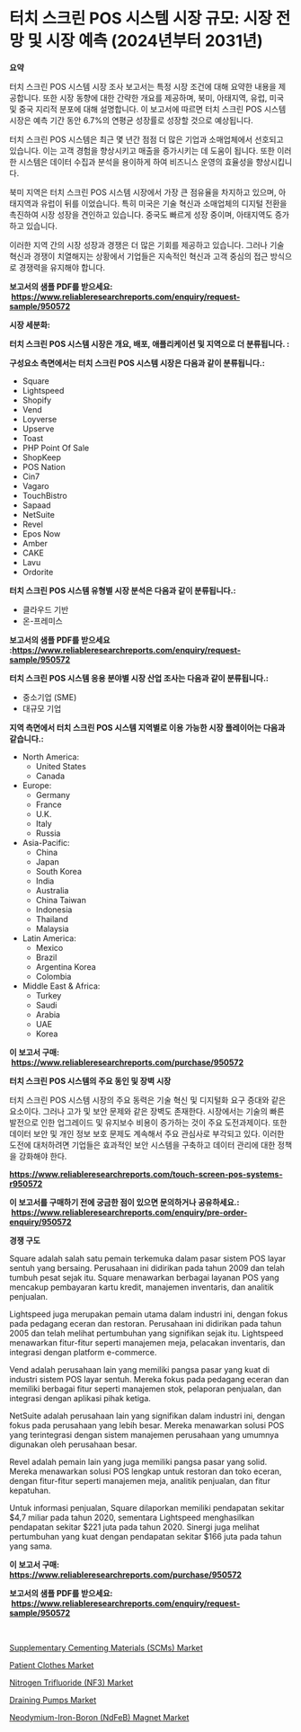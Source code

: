 <p><h1>터치 스크린 POS 시스템 시장 규모: 시장 전망 및 시장 예측 (2024년부터 2031년)</h1></p><p><strong>요약</strong></p>
<p><p>터치 스크린 POS 시스템 시장 조사 보고서는 특정 시장 조건에 대해 요약한 내용을 제공합니다. 또한 시장 동향에 대한 간략한 개요를 제공하며, 북미, 아태지역, 유럽, 미국 및 중국 지리적 분포에 대해 설명합니다. 이 보고서에 따르면 터치 스크린 POS 시스템 시장은 예측 기간 동안 6.7%의 연평균 성장률로 성장할 것으로 예상됩니다.</p><p>터치 스크린 POS 시스템은 최근 몇 년간 점점 더 많은 기업과 소매업체에서 선호되고 있습니다. 이는 고객 경험을 향상시키고 매출을 증가시키는 데 도움이 됩니다. 또한 이러한 시스템은 데이터 수집과 분석을 용이하게 하여 비즈니스 운영의 효율성을 향상시킵니다.</p><p>북미 지역은 터치 스크린 POS 시스템 시장에서 가장 큰 점유율을 차지하고 있으며, 아태지역과 유럽이 뒤를 이었습니다. 특히 미국은 기술 혁신과 소매업체의 디지털 전환을 촉진하여 시장 성장을 견인하고 있습니다. 중국도 빠르게 성장 중이며, 아태지역도 증가하고 있습니다.</p><p>이러한 지역 간의 시장 성장과 경쟁은 더 많은 기회를 제공하고 있습니다. 그러나 기술 혁신과 경쟁이 치열해지는 상황에서 기업들은 지속적인 혁신과 고객 중심의 접근 방식으로 경쟁력을 유지해야 합니다.</p></p>
<p><strong>보고서의 샘플 PDF를 받으세요: &nbsp;<a href="https://www.reliableresearchreports.com/enquiry/request-sample/950572">https://www.reliableresearchreports.com/enquiry/request-sample/950572</a></strong></p>
<p><strong>시장 세분화:</strong></p>
<p><strong> 터치 스크린 POS 시스템 시장은 개요, 배포, 애플리케이션 및 지역으로 더 분류됩니다. :</strong></p>
<p><strong>구성요소 측면에서는 터치 스크린 POS 시스템 시장은 다음과 같이 분류됩니다.:</strong></p>
<p><ul><li>Square</li><li>Lightspeed</li><li>Shopify</li><li>Vend</li><li>Loyverse</li><li>Upserve</li><li>Toast</li><li>PHP Point Of Sale</li><li>ShopKeep</li><li>POS Nation</li><li>Cin7</li><li>Vagaro</li><li>TouchBistro</li><li>Sapaad</li><li>NetSuite</li><li>Revel</li><li>Epos Now</li><li>Amber</li><li>CAKE</li><li>Lavu</li><li>Ordorite</li></ul></p>
<p><strong> 터치 스크린 POS 시스템 유형별 시장 분석은 다음과 같이 분류됩니다.:</strong></p>
<p><ul><li>클라우드 기반</li><li>온-프레미스</li></ul></p>
<p><strong>보고서의 샘플 PDF를 받으세요 :<a href="https://www.reliableresearchreports.com/enquiry/request-sample/950572">https://www.reliableresearchreports.com/enquiry/request-sample/950572</a></strong></p>
<p><strong> 터치 스크린 POS 시스템 응용 분야별 시장 산업 조사는 다음과 같이 분류됩니다.:</strong></p>
<p><ul><li>중소기업 (SME)</li><li>대규모 기업</li></ul></p>
<p><strong>지역 측면에서 터치 스크린 POS 시스템 지역별로 이용 가능한 시장 플레이어는 다음과 같습니다.:</strong></p>
<p><ul>
    <li>
        North America:
        <ul>
            <li>United States</li>
            <li>Canada</li>
        </ul>
    </li>
    <li>
        Europe:
        <ul>
            <li>Germany</li>
            <li>France</li>
            <li>U.K.</li>
            <li>Italy</li>
            <li>Russia</li>
        </ul>
    </li>
    <li>
        Asia-Pacific:
        <ul>
            <li>China</li>
            <li>Japan</li>
            <li>South Korea</li>
            <li>India</li>
            <li>Australia</li>
            <li>China Taiwan</li>
            <li>Indonesia</li>
            <li>Thailand</li>
            <li>Malaysia</li>
        </ul>
    </li>
    <li>
        Latin America:
        <ul>
            <li>Mexico</li>
            <li>Brazil</li>
            <li>Argentina Korea</li>
            <li>Colombia</li>
        </ul>
    </li>
    <li>
        Middle East & Africa:
        <ul>
            <li>Turkey</li>
            <li>Saudi</li>
            <li>Arabia</li>
            <li>UAE</li>
            <li>Korea</li>
        </ul>
    </li>
    </ul></p>
<p><strong>이 보고서 구매: &nbsp;<a href="https://www.reliableresearchreports.com/purchase/950572">https://www.reliableresearchreports.com/purchase/950572</a></strong></p>
<p><strong>터치 스크린 POS 시스템의 주요 동인 및 장벽 시장</strong></p>
<p><p>터치 스크린 POS 시스템 시장의 주요 동력은 기술 혁신 및 디지털화 요구 증대와 같은 요소이다. 그러나 고가 및 보안 문제와 같은 장벽도 존재한다. 시장에서는 기술의 빠른 발전으로 인한 업그레이드 및 유지보수 비용이 증가하는 것이 주요 도전과제이다. 또한 데이터 보안 및 개인 정보 보호 문제도 계속해서 주요 관심사로 부각되고 있다. 이러한 도전에 대처하려면 기업들은 효과적인 보안 시스템을 구축하고 데이터 관리에 대한 정책을 강화해야 한다.</p></p>
<p><strong><a href="https://www.reliableresearchreports.com/touch-screen-pos-systems-r950572">https://www.reliableresearchreports.com/touch-screen-pos-systems-r950572</a></strong></p>
<p><strong>이 보고서를 구매하기 전에 궁금한 점이 있으면 문의하거나 공유하세요.: &nbsp;<a href="https://www.reliableresearchreports.com/enquiry/pre-order-enquiry/950572">https://www.reliableresearchreports.com/enquiry/pre-order-enquiry/950572</a></strong></p>
<p><strong>경쟁 구도</strong></p>
<p><p>Square adalah salah satu pemain terkemuka dalam pasar sistem POS layar sentuh yang bersaing. Perusahaan ini didirikan pada tahun 2009 dan telah tumbuh pesat sejak itu. Square menawarkan berbagai layanan POS yang mencakup pembayaran kartu kredit, manajemen inventaris, dan analitik penjualan.</p><p>Lightspeed juga merupakan pemain utama dalam industri ini, dengan fokus pada pedagang eceran dan restoran. Perusahaan ini didirikan pada tahun 2005 dan telah melihat pertumbuhan yang signifikan sejak itu. Lightspeed menawarkan fitur-fitur seperti manajemen meja, pelacakan inventaris, dan integrasi dengan platform e-commerce.</p><p>Vend adalah perusahaan lain yang memiliki pangsa pasar yang kuat di industri sistem POS layar sentuh. Mereka fokus pada pedagang eceran dan memiliki berbagai fitur seperti manajemen stok, pelaporan penjualan, dan integrasi dengan aplikasi pihak ketiga.</p><p>NetSuite adalah perusahaan lain yang signifikan dalam industri ini, dengan fokus pada perusahaan yang lebih besar. Mereka menawarkan solusi POS yang terintegrasi dengan sistem manajemen perusahaan yang umumnya digunakan oleh perusahaan besar.</p><p>Revel adalah pemain lain yang juga memiliki pangsa pasar yang solid. Mereka menawarkan solusi POS lengkap untuk restoran dan toko eceran, dengan fitur-fitur seperti manajemen meja, analitik penjualan, dan fitur kepatuhan.</p><p>Untuk informasi penjualan, Square dilaporkan memiliki pendapatan sekitar $4,7 miliar pada tahun 2020, sementara Lightspeed menghasilkan pendapatan sekitar $221 juta pada tahun 2020. Sinergi juga melihat pertumbuhan yang kuat dengan pendapatan sekitar $166 juta pada tahun yang sama.</p></p>
<p><strong>이 보고서 구매: &nbsp; <a href="https://www.reliableresearchreports.com/purchase/950572">https://www.reliableresearchreports.com/purchase/950572</a></strong></p>
<p><strong>보고서의 샘플 PDF를 받으세요: &nbsp;<a href="https://www.reliableresearchreports.com/enquiry/request-sample/950572">https://www.reliableresearchreports.com/enquiry/request-sample/950572</a></strong><strong></strong></p>
<p>&nbsp;</p>
<p><p><a href="https://meowing-lemming-dd3.notion.site/Supplementary-Cementing-Materials-SCMs-Market-Exploring-Market-Share-Market-Trends-and-Future-G-7bebf18d3a9348c3a5ebcc546817f339">Supplementary Cementing Materials (SCMs) Market</a></p><p><a href="https://github.com/markusgodoy/Market-Research-Report-List-3/blob/main/patient-clothes-market.md">Patient Clothes Market</a></p><p><a href="https://issuu.com/reportprime-2/docs/nitrogen-trifluoride-nf3-market-size-2030.pptx">Nitrogen Trifluoride (NF3) Market</a></p><p><a href="https://view.publitas.com/reportprime-1/analyzing-draining-pumps-market-global-industry-perspective-and-forecast-2024-to-2031/">Draining Pumps Market</a></p><p><a href="https://issuu.com/reportprime-2/docs/neodymium-iron-boron-ndfeb-magnet-market-size-2030">Neodymium-Iron-Boron (NdFeB) Magnet Market</a></p></p>